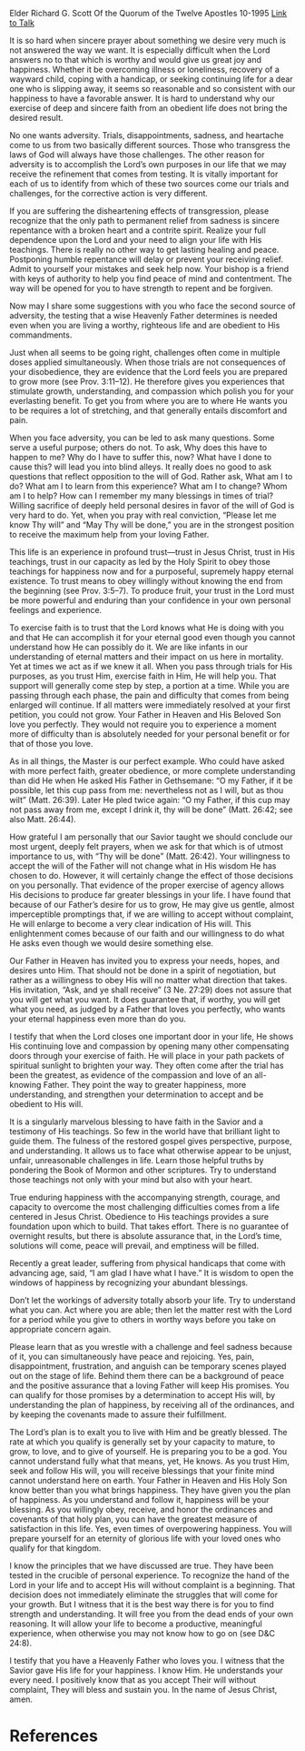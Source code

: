 Elder Richard G. Scott
Of the Quorum of the Twelve Apostles
10-1995
[Link to Talk](https://www.churchofjesuschrist.org/study/general-conference/1995/10/trust-in-the-lord?lang=eng)

It is so hard when sincere prayer about something we desire very much is not answered the way we want. It is especially difficult when the Lord answers no to that which is worthy and would give us great joy and happiness. Whether it be overcoming illness or loneliness, recovery of a wayward child, coping with a handicap, or seeking continuing life for a dear one who is slipping away, it seems so reasonable and so consistent with our happiness to have a favorable answer. It is hard to understand why our exercise of deep and sincere faith from an obedient life does not bring the desired result.

No one wants adversity. Trials, disappointments, sadness, and heartache come to us from two basically different sources. Those who transgress the laws of God will always have those challenges. The other reason for adversity is to accomplish the Lord’s own purposes in our life that we may receive the refinement that comes from testing. It is vitally important for each of us to identify from which of these two sources come our trials and challenges, for the corrective action is very different.

If you are suffering the disheartening effects of transgression, please recognize that the only path to permanent relief from sadness is sincere repentance with a broken heart and a contrite spirit. Realize your full dependence upon the Lord and your need to align your life with His teachings. There is really no other way to get lasting healing and peace. Postponing humble repentance will delay or prevent your receiving relief. Admit to yourself your mistakes and seek help now. Your bishop is a friend with keys of authority to help you find peace of mind and contentment. The way will be opened for you to have strength to repent and be forgiven.

Now may I share some suggestions with you who face the second source of adversity, the testing that a wise Heavenly Father determines is needed even when you are living a worthy, righteous life and are obedient to His commandments.

Just when all seems to be going right, challenges often come in multiple doses applied simultaneously. When those trials are not consequences of your disobedience, they are evidence that the Lord feels you are prepared to grow more (see Prov. 3:11–12). He therefore gives you experiences that stimulate growth, understanding, and compassion which polish you for your everlasting benefit. To get you from where you are to where He wants you to be requires a lot of stretching, and that generally entails discomfort and pain.

When you face adversity, you can be led to ask many questions. Some serve a useful purpose; others do not. To ask, Why does this have to happen to me? Why do I have to suffer this, now? What have I done to cause this? will lead you into blind alleys. It really does no good to ask questions that reflect opposition to the will of God. Rather ask, What am I to do? What am I to learn from this experience? What am I to change? Whom am I to help? How can I remember my many blessings in times of trial? Willing sacrifice of deeply held personal desires in favor of the will of God is very hard to do. Yet, when you pray with real conviction, “Please let me know Thy will” and “May Thy will be done,” you are in the strongest position to receive the maximum help from your loving Father.

This life is an experience in profound trust—trust in Jesus Christ, trust in His teachings, trust in our capacity as led by the Holy Spirit to obey those teachings for happiness now and for a purposeful, supremely happy eternal existence. To trust means to obey willingly without knowing the end from the beginning (see Prov. 3:5–7). To produce fruit, your trust in the Lord must be more powerful and enduring than your confidence in your own personal feelings and experience.

To exercise faith is to trust that the Lord knows what He is doing with you and that He can accomplish it for your eternal good even though you cannot understand how He can possibly do it. We are like infants in our understanding of eternal matters and their impact on us here in mortality. Yet at times we act as if we knew it all. When you pass through trials for His purposes, as you trust Him, exercise faith in Him, He will help you. That support will generally come step by step, a portion at a time. While you are passing through each phase, the pain and difficulty that comes from being enlarged will continue. If all matters were immediately resolved at your first petition, you could not grow. Your Father in Heaven and His Beloved Son love you perfectly. They would not require you to experience a moment more of difficulty than is absolutely needed for your personal benefit or for that of those you love.

As in all things, the Master is our perfect example. Who could have asked with more perfect faith, greater obedience, or more complete understanding than did He when He asked His Father in Gethsemane: “O my Father, if it be possible, let this cup pass from me: nevertheless not as I will, but as thou wilt” (Matt. 26:39). Later He pled twice again: “O my Father, if this cup may not pass away from me, except I drink it, thy will be done” (Matt. 26:42; see also Matt. 26:44).

How grateful I am personally that our Savior taught we should conclude our most urgent, deeply felt prayers, when we ask for that which is of utmost importance to us, with “Thy will be done” (Matt. 26:42). Your willingness to accept the will of the Father will not change what in His wisdom He has chosen to do. However, it will certainly change the effect of those decisions on you personally. That evidence of the proper exercise of agency allows His decisions to produce far greater blessings in your life. I have found that because of our Father’s desire for us to grow, He may give us gentle, almost imperceptible promptings that, if we are willing to accept without complaint, He will enlarge to become a very clear indication of His will. This enlightenment comes because of our faith and our willingness to do what He asks even though we would desire something else.

Our Father in Heaven has invited you to express your needs, hopes, and desires unto Him. That should not be done in a spirit of negotiation, but rather as a willingness to obey His will no matter what direction that takes. His invitation, “Ask, and ye shall receive” (3 Ne. 27:29) does not assure that you will get what you want. It does guarantee that, if worthy, you will get what you need, as judged by a Father that loves you perfectly, who wants your eternal happiness even more than do you.

I testify that when the Lord closes one important door in your life, He shows His continuing love and compassion by opening many other compensating doors through your exercise of faith. He will place in your path packets of spiritual sunlight to brighten your way. They often come after the trial has been the greatest, as evidence of the compassion and love of an all-knowing Father. They point the way to greater happiness, more understanding, and strengthen your determination to accept and be obedient to His will.

It is a singularly marvelous blessing to have faith in the Savior and a testimony of His teachings. So few in the world have that brilliant light to guide them. The fulness of the restored gospel gives perspective, purpose, and understanding. It allows us to face what otherwise appear to be unjust, unfair, unreasonable challenges in life. Learn those helpful truths by pondering the Book of Mormon and other scriptures. Try to understand those teachings not only with your mind but also with your heart.

True enduring happiness with the accompanying strength, courage, and capacity to overcome the most challenging difficulties comes from a life centered in Jesus Christ. Obedience to His teachings provides a sure foundation upon which to build. That takes effort. There is no guarantee of overnight results, but there is absolute assurance that, in the Lord’s time, solutions will come, peace will prevail, and emptiness will be filled.

Recently a great leader, suffering from physical handicaps that come with advancing age, said, “I am glad I have what I have.” It is wisdom to open the windows of happiness by recognizing your abundant blessings.

Don’t let the workings of adversity totally absorb your life. Try to understand what you can. Act where you are able; then let the matter rest with the Lord for a period while you give to others in worthy ways before you take on appropriate concern again.

Please learn that as you wrestle with a challenge and feel sadness because of it, you can simultaneously have peace and rejoicing. Yes, pain, disappointment, frustration, and anguish can be temporary scenes played out on the stage of life. Behind them there can be a background of peace and the positive assurance that a loving Father will keep His promises. You can qualify for those promises by a determination to accept His will, by understanding the plan of happiness, by receiving all of the ordinances, and by keeping the covenants made to assure their fulfillment.

The Lord’s plan is to exalt you to live with Him and be greatly blessed. The rate at which you qualify is generally set by your capacity to mature, to grow, to love, and to give of yourself. He is preparing you to be a god. You cannot understand fully what that means, yet, He knows. As you trust Him, seek and follow His will, you will receive blessings that your finite mind cannot understand here on earth. Your Father in Heaven and His Holy Son know better than you what brings happiness. They have given you the plan of happiness. As you understand and follow it, happiness will be your blessing. As you willingly obey, receive, and honor the ordinances and covenants of that holy plan, you can have the greatest measure of satisfaction in this life. Yes, even times of overpowering happiness. You will prepare yourself for an eternity of glorious life with your loved ones who qualify for that kingdom.

I know the principles that we have discussed are true. They have been tested in the crucible of personal experience. To recognize the hand of the Lord in your life and to accept His will without complaint is a beginning. That decision does not immediately eliminate the struggles that will come for your growth. But I witness that it is the best way there is for you to find strength and understanding. It will free you from the dead ends of your own reasoning. It will allow your life to become a productive, meaningful experience, when otherwise you may not know how to go on (see D&C 24:8).

I testify that you have a Heavenly Father who loves you. I witness that the Savior gave His life for your happiness. I know Him. He understands your every need. I positively know that as you accept Their will without complaint, They will bless and sustain you. In the name of Jesus Christ, amen.

# References
